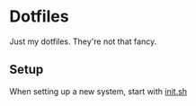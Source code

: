 # Dotfiles

Just my dotfiles. They're not that fancy.

## Setup

When setting up a new system, start with [init.sh](./init.sh)
